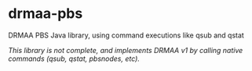 drmaa-pbs
=========

DRMAA PBS Java library, using command executions like qsub and qstat


*This library is not complete, and implements DRMAA v1 by calling native commands (qsub, qstat, pbsnodes, etc).*
